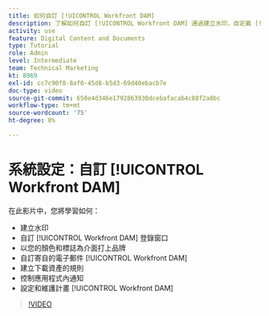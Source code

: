 ```yaml
---
title: 如何自訂 [!UICONTROL Workfront DAM]
description: 了解如何自訂 [!UICONTROL Workfront DAM] 通過建立水印，自定義 [!UICONTROL DAM] 登入視窗、將介面品牌化等。
activity: use
feature: Digital Content and Documents
type: Tutorial
role: Admin
level: Intermediate
team: Technical Marketing
kt: 8969
exl-id: cc7c90f8-8af0-45d8-b5d3-69d40ebacb7e
doc-type: video
source-git-commit: 650e4d346e1792863930dcebafacab4c88f2a8bc
workflow-type: tm+mt
source-wordcount: '75'
ht-degree: 0%

---
```


# 系統設定：自訂 [!UICONTROL Workfront DAM]

在此影片中，您將學習如何：

* 建立水印
* 自訂 [!UICONTROL Workfront DAM] 登錄窗口
* 以您的顏色和標誌為介面打上品牌
* 自訂寄自的電子郵件 [!UICONTROL Workfront DAM]
* 建立下載資產的規則
* 控制應用程式內通知
* 設定和維護計畫 [!UICONTROL Workfront DAM]

>[!VIDEO](https://video.tv.adobe.com/v/335232/?quality=12&learn=on)
